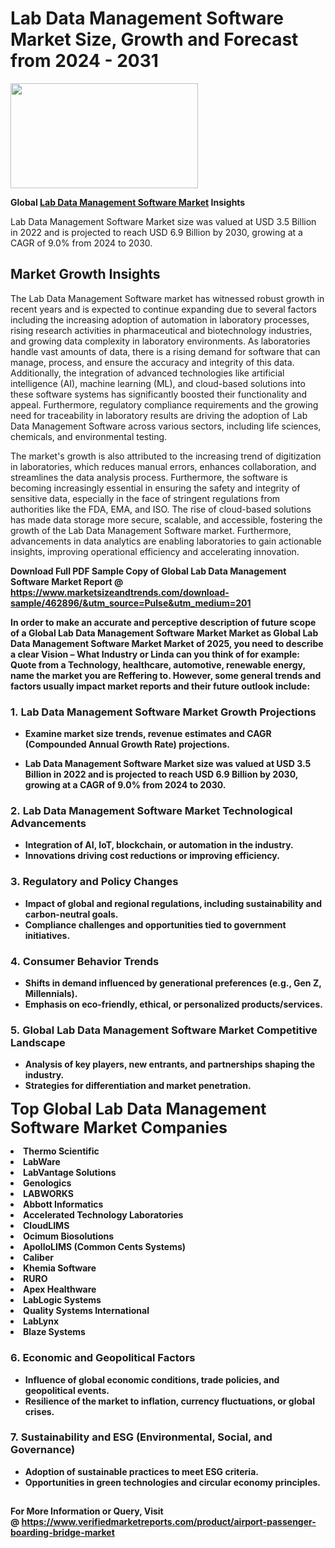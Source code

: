 <H1>Lab Data Management Software Market Size, Growth and Forecast from 2024 - 2031</H1><img class="aligncenter size-medium wp-image-584254" src="https://thirdeyenews.in/wp-content/uploads/2024/09/Global-Market-Research-300x168.jpeg" alt="" width="300" height="168" /><p><strong>Global&nbsp;<a href="https://www.marketsizeandtrends.com/download-sample/462896/&amp;utm_source=Pulse&amp;utm_medium=201">Lab Data Management Software Market</a> Insights</strong></p><p>Lab Data Management Software Market size was valued at USD 3.5 Billion in 2022 and is projected to reach USD 6.9 Billion by 2030, growing at a CAGR of 9.0% from 2024 to 2030.</p><p><h2>Market Growth Insights</h2> <p>The Lab Data Management Software market has witnessed robust growth in recent years and is expected to continue expanding due to several factors including the increasing adoption of automation in laboratory processes, rising research activities in pharmaceutical and biotechnology industries, and growing data complexity in laboratory environments. As laboratories handle vast amounts of data, there is a rising demand for software that can manage, process, and ensure the accuracy and integrity of this data. Additionally, the integration of advanced technologies like artificial intelligence (AI), machine learning (ML), and cloud-based solutions into these software systems has significantly boosted their functionality and appeal. Furthermore, regulatory compliance requirements and the growing need for traceability in laboratory results are driving the adoption of Lab Data Management Software across various sectors, including life sciences, chemicals, and environmental testing.</p> <p><strong></strong></p> <p>The market's growth is also attributed to the increasing trend of digitization in laboratories, which reduces manual errors, enhances collaboration, and streamlines the data analysis process. Furthermore, the software is becoming increasingly essential in ensuring the safety and integrity of sensitive data, especially in the face of stringent regulations from authorities like the FDA, EMA, and ISO. The rise of cloud-based solutions has made data storage more secure, scalable, and accessible, fostering the growth of the Lab Data Management Software market. Furthermore, advancements in data analytics are enabling laboratories to gain actionable insights, improving operational efficiency and accelerating innovation.</p> <p><strong></p><p><span class=""><strong>Download Full PDF Sample Copy of Global Lab Data Management Software Market Report</strong> @ <a href="https://www.marketsizeandtrends.com/download-sample/462896/&amp;utm_source=Pulse&amp;utm_medium=201" target="_blank">https://www.marketsizeandtrends.com/download-sample/462896/&amp;utm_source=Pulse&amp;utm_medium=201</a></span></p><p>In order to make an accurate and perceptive description of future scope of a Global&nbsp;Lab Data Management Software Market Market as Global&nbsp;Lab Data Management Software Market Market of 2025, you need to describe a clear Vision &ndash; What Industry or Linda can you think of for example: Quote from a Technology, healthcare, automotive, renewable energy, name the market you are Reffering to. However, some general trends and factors usually impact market reports and their future outlook include:</p><h3>1.&nbsp;<strong>Lab Data Management Software Market Growth Projections</strong></h3><ul><li>Examine market size trends, revenue estimates and CAGR (Compounded Annual Growth Rate) projections.</li><li><p>Lab Data Management Software Market size was valued at USD 3.5 Billion in 2022 and is projected to reach USD 6.9 Billion by 2030, growing at a CAGR of 9.0% from 2024 to 2030.</p></li></ul><h3>2.&nbsp;<strong>Lab Data Management Software Market Technological Advancements</strong></h3><ul><li>Integration of AI, IoT, blockchain, or automation in the industry.</li><li>Innovations driving cost reductions or improving efficiency.</li></ul><h3>3.&nbsp;<strong>Regulatory and Policy Changes</strong></h3><ul><li>Impact of global and regional regulations, including sustainability and carbon-neutral goals.</li><li>Compliance challenges and opportunities tied to government initiatives.</li></ul><h3>4.&nbsp;<strong>Consumer Behavior Trends</strong></h3><ul><li>Shifts in demand influenced by generational preferences (e.g., Gen Z, Millennials).</li><li>Emphasis on eco-friendly, ethical, or personalized products/services.</li></ul><h3>5.&nbsp;<strong>Global Lab Data Management Software Market Competitive Landscape</strong></h3><ul><li>Analysis of key players, new entrants, and partnerships shaping the industry.</li><li>Strategies for differentiation and market penetration.</li></ul><p data-pm-slice="1 1 []"><span style="color: inherit; font-family: inherit; font-size: 25px;">Top Global Lab Data Management Software Market Companies</span></p><div class="" data-test-id=""><p><li>Thermo Scientific</li><li> LabWare</li><li> LabVantage Solutions</li><li> Genologics</li><li> LABWORKS</li><li> Abbott Informatics</li><li> Accelerated Technology Laboratories</li><li> CloudLIMS</li><li> Ocimum Biosolutions</li><li> ApolloLIMS (Common Cents Systems)</li><li> Caliber</li><li> Khemia Software</li><li> RURO</li><li> Apex Healthware</li><li> LabLogic Systems</li><li> Quality Systems International</li><li> LabLynx</li><li> Blaze Systems</li></p></div><h3>6.&nbsp;<strong>Economic and Geopolitical Factors</strong></h3><ul><li>Influence of global economic conditions, trade policies, and geopolitical events.</li><li>Resilience of the market to inflation, currency fluctuations, or global crises.</li></ul><h3>7.&nbsp;<strong>Sustainability and ESG (Environmental, Social, and Governance)</strong></h3><ul><li>Adoption of sustainable practices to meet ESG criteria.</li><li>Opportunities in green technologies and circular economy principles.</li></ul><h2><strong style="font-size: 14px;">For More Information or Query, Visit @&nbsp;</strong><a style="background-color: #ffffff; font-size: 14px;" href="https://www.marketsizeandtrends.com/report/lab-data-management-software-market/" target="_blank">https://www.verifiedmarketreports.com/product/airport-passenger-boarding-bridge-market</a></h2>